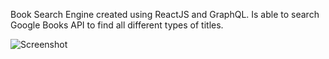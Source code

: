 Book Search Engine created using ReactJS and GraphQL. Is able to search Google Books API to find all different types of titles. 

![Screenshot](./assets/screenshot1.jpg "Book search")
